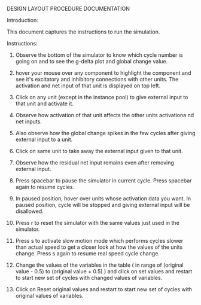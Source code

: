 DESIGN LAYOUT PROCEDURE DOCUMENTATION

Introduction:

<span id="anchor"></span>This document captures the instructions to run the simulation.

Instructions:

1. Observe the bottom of the simulator to know which cycle number is going on and to see the g-delta plot and global change value. 

2. hover your mouse over any component to highlight the component and see it's excitatory and inhibitory connections with other units. The activation and net input of that unit is displayed on top left. 

3. Click on any unit (except in the instance pool) to give external input to that unit and activate it.

4. Observe how activation of that unit affects the other units activationa nd net inputs.

5. Also observe how the global change spikes in the few cycles after giving external input to a unit.

6. Click on same unit to take away the external input given to that unit.

7. Observe how the residual net input remains even after removing external input.

8. Press spacebar to pause the simulator in current cycle. Press spacebar again to resume cycles.

9. In paused position, hover over units whose activation data you want. In paused position, cycle will be stopped and giving external input will be disallowed.

10. Press r to reset the simulator with the same values just used in the simulator. 

11. Press s to activate slow motion mode which performs cycles slower than actual speed to get a closer look at how the values of the units change. Press s again to resume real speed cycle change.

12. Change the values of the variables in the table ( in range of (original value - 0.5) to (original value + 0.5) ) and click on set values and restart to start new set of cycles with changed values of variables.

13. Click on Reset original values and restart to start new set of cycles with original values of variables.

